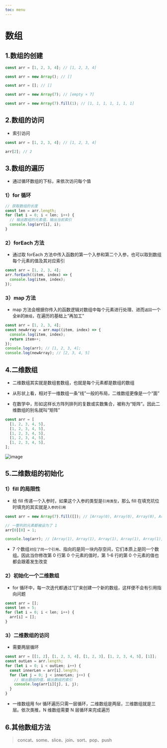 ```yaml
---
toc: menu
---
```


# 数组

## 1.数组的创建

```js
const arr = [1, 2, 3, 4]; // [1, 2, 3, 4]

const arr = new Array(); // []

const arr = []; // []

const arr = new Array(7); // [empty × 7]

const arr = new Array(7).fill(1); // [1, 1, 1, 1, 1, 1, 1]
```

## 2.数组的访问

- 索引访问

```js
const arr = [1, 2, 3, 4]; // [1, 2, 3, 4]

arr[2]; // 2
```

## 3.数组的遍历

- 通过循环数组的下标，来依次访问每个值

### 1）for 循环

```js
// 获取数组的长度
const len = arr.length;
for (let i = 0; i < len; i++) {
  // 输出数组的元素值，输出当前索引
  console.log(arr[i], i);
}
```

### 2）forEach 方法

- 通过取 forEach 方法中传入函数的第一个入参和第二个入参，也可以取到数组每个元素的值及其对应索引

```js
const arr = [1, 2, 3, 4];
arr.forEach((item, index) => {
  console.log(item, index);
});
```

### 3）map 方法

- map 方法会根据你传入的函数逻辑对数组中每个元素进行处理、进而`返回`一个全`新`的`数组`，在遍历的基础上“再加工”

```js
const arr = [1, 2, 3, 4];
const newArray = arr.map((item, index) => {
  console.log(item, index);
  return item++;
});
console.log(arr); // [1, 2, 3, 4];
console.log(newArray); // [2, 3, 4, 5]
```

## 4.二维数组

- 二维数组其实就是数组套数组，也就是每个元素都是数组的数组

- 从形状上看，相对于一维数组一条“线”一般的布局，二维数组更像是一个“面”

- 在数学中，形如这样长方阵列排列的复数或实数集合，被称为“矩阵”。因此二维数组的别名就叫“矩阵”

```js
const arr = [
  [1, 2, 3, 4, 5],
  [1, 2, 3, 4, 5],
  [1, 2, 3, 4, 5],
  [1, 2, 3, 4, 5],
  [1, 2, 3, 4, 5],
];
```

![image](images/core/3.png)

## 5.二维数组的初始化

### 1）fill 的局限性

- 给 fill 传递一个入参时，如果这个入参的类型是`引用类型`，那么 fill 在填充坑位时填充的其实就是`入参的引用`

```js
const arr = new Array(7).fill([]); // [Array(0), Array(0), Array(0), Array(0), Array(0), Array(0), Array(0)]

// 一整列的元素都被设为了 1
arr[0][0] = 1;

console.log(arr); // [Array(1), Array(1), Array(1), Array(1), Array(1), Array(1), Array(1)]
```

- 7 个数组`对应了同一个引用`、指向的是同一块内存空间，它们本质上是同一个数组。因此当你修改第 0 行第 0 个元素的值时，第 1-6 行的第 0 个元素的值也都会跟着发生改变

### 2）初始化一个二维数组

- for 循环中，每一次迭代都通过“[]”来创建一个新的数组，这样便不会有引用指向问题

```js
const arr = [];
const len = 5;
for (let i = 0; i < len; i++) {
  arr[i] = [];
}
```

### 3）二维数组的访问

- 需要两层循环

```js
const arr = [[1, 2], [1, 2, 3, 4], [1, 2, 3], [1, 2, 3, 4, 5], [1]];
const outLen = arr.length;
for (let i = 0; i < outLen; i++) {
  const innerLen = arr[i].length;
  for (let j = 0; j < innerLen; j++) {
    // 输出数组的值，输出数组的索引
    console.log(arr[i][j], i, j);
  }
}
```

- 一维数组用 for 循环遍历只需一层循环，二维数组是两层，三维数组就是三层。依次类推，N 维数组需要 N 层循环来完成遍历

## 6.其他数组方法

> concat、some、slice、join、sort、pop、push
